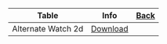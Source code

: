 |Table|Info|[Back](https://dtr1567.github.io)|
|-----|----|-----------------------------------|
|Alternate Watch 2d|[Download](https://packager.turbowarp.org/c952a252-8a52-484f-9833-09f49d200130)||
